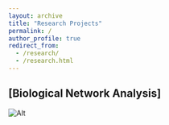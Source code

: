 ```yaml
---
layout: archive
title: "Research Projects"
permalink: /
author_profile: true
redirect_from: 
  - /research/
  - /research.html
---
```


## \[Biological Network Analysis\]

![Alt](images/Biological_Network.png)
